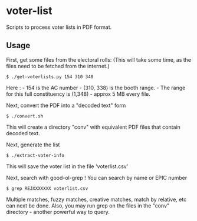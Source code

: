 voter-list
==========

Scripts to process voter lists in PDF format.

Usage
-----

First, get some files from the electoral rolls:
(This will take some time, as the files need to be fetched
from the internet.)

    $ ./get-voterlists.py 154 310 348

Here :
    - 154 is the AC number
    - (310, 338) is the booth range.
    - The range for this full constituency is (1,348) - approx
      5 MB every file.

Next, convert the PDF into a "decoded text" form

    $ ./convert.sh

This will create a directory "conv" with equivalent PDF files
that contain decoded text.

Next, generate the list

    $ ./extract-voter-info 

This will save the voter list in the file 'voterlist.csv'

Next, search with good-ol-grep ! You can search by name or
EPIC number

    $ grep REJXXXXXXX voterlist.csv

Multiple matches, fuzzy matches, creative matches, match by
relative, etc can next be done.  Also, you may run grep on the
files in the "conv" directory - another powerful way to query.
